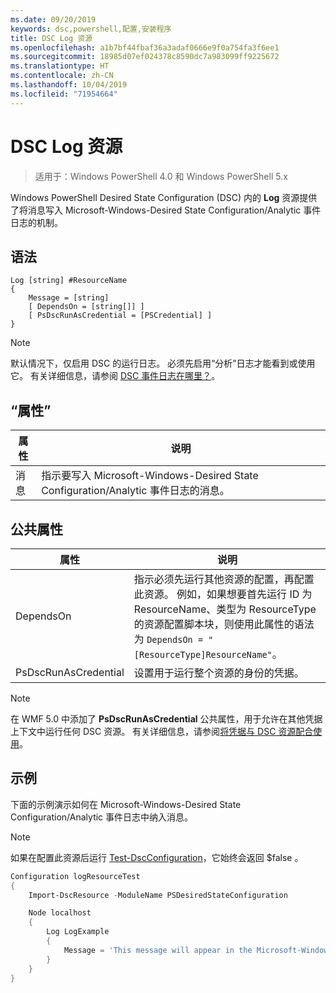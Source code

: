 ```yaml
---
ms.date: 09/20/2019
keywords: dsc,powershell,配置,安装程序
title: DSC Log 资源
ms.openlocfilehash: a1b7bf44fbaf36a3adaf0666e9f0a754fa3f6ee1
ms.sourcegitcommit: 18985d07ef024378c8590dc7a983099ff9225672
ms.translationtype: HT
ms.contentlocale: zh-CN
ms.lasthandoff: 10/04/2019
ms.locfileid: "71954664"
---
```

# <a name="dsc-log-resource"></a>DSC Log 资源

> 适用于：Windows PowerShell 4.0 和 Windows PowerShell 5.x

Windows PowerShell Desired State Configuration (DSC) 内的 **Log** 资源提供了将消息写入 Microsoft-Windows-Desired State Configuration/Analytic 事件日志的机制。

## <a name="syntax"></a>语法

```Syntax
Log [string] #ResourceName
{
    Message = [string]
    [ DependsOn = [string[]] ]
    [ PsDscRunAsCredential = [PSCredential] ]
}
```

> [!NOTE]
> 默认情况下，仅启用 DSC 的运行日志。 必须先启用“分析”日志才能看到或使用它。 有关详细信息，请参阅 [DSC 事件日志在哪里？](../../../troubleshooting/troubleshooting.md#where-are-dsc-event-logs)。

## <a name="properties"></a>“属性”

|属性 |说明 |
|---|---|
|消息 |指示要写入 Microsoft-Windows-Desired State Configuration/Analytic 事件日志的消息。 |

## <a name="common-properties"></a>公共属性

|属性 |说明 |
|---|---|
|DependsOn |指示必须先运行其他资源的配置，再配置此资源。 例如，如果想要首先运行 ID 为 ResourceName、类型为 ResourceType 的资源配置脚本块，则使用此属性的语法为 `DependsOn = "[ResourceType]ResourceName"`。 |
|PsDscRunAsCredential |设置用于运行整个资源的身份的凭据。 |

> [!NOTE]
> 在 WMF 5.0 中添加了 **PsDscRunAsCredential** 公共属性，用于允许在其他凭据上下文中运行任何 DSC 资源。 有关详细信息，请参阅[将凭据与 DSC 资源配合使用](../../../configurations/runasuser.md)。

## <a name="example"></a>示例

下面的示例演示如何在 Microsoft-Windows-Desired State Configuration/Analytic 事件日志中纳入消息。

> [!NOTE]
> 如果在配置此资源后运行 [Test-DscConfiguration](https://technet.microsoft.com/en-us/library/dn407382.aspx)，它始终会返回 $false  。

```powershell
Configuration logResourceTest
{
    Import-DscResource -ModuleName PSDesiredStateConfiguration

    Node localhost
    {
        Log LogExample
        {
            Message = 'This message will appear in the Microsoft-Windows-Desired State Configuration/Analytic event log.'
        }
    }
}
```